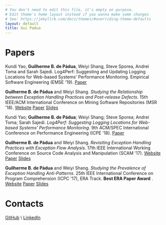 ```yaml
---
# You don't need to edit this file, it's empty on purpose.
# Edit theme's home layout instead if you wanna make some changes
# See: https://jekyllrb.com/docs/themes/#overriding-theme-defaults
layout: default
title: Gui Padua
---
```

# Papers

Kundi Yao, **Guilherme B. de Pádua**, Weiyi Shang, Steve Sporea, Andrei Toma and Sarah Sajedi. Log4Perf: Suggesting and Updating Logging Locations for Web-based Systems' Performance Monitoring. Empirical Software Engineering (EMSE '19). [Paper](/resources/Kundi_EMSE2019.pdf) 

**Guilherme B. de Pádua** and Weiyi Shang. *Studying the Relationship between Exception Handling Practices and Post-release Defects*. 15th IEEE/ACM International Conference on Mining Software Repositories (MSR '18). [Website](/eh-model-defects2018/) [Paper](/resources/eh-model-defects2018_cr.pdf) [Slides](https://www.slideshare.net/GuilhermePadua/ieee-acm-studying-the-relationship-between-exception-handling-practices-and-postrelease-defects)

Kundi Yao; **Guilherme B. de Pádua**; Weiyi Shang; Steve Sporea; Andrei Toma; Sarah Sajedi. *Log4Perf: Suggesting Logging Locations for Web-based Systems’ Performance Monitoring*. 9th ACM/SPEC International Conference on Performance Engineering (ICPE '18). [Paper](/resources/icpe2018_yao.pdf)

**Guilherme B. de Pádua** and Weiyi Shang. *Revisiting Exception Handling Practices with Exception Flow Analysis*. 17th IEEE International Working Conference on Source Code Analysis and Manipulation (SCAM '17). [Website](/scam2017/) [Paper](/resources/scam2017-revisiting-eh_cr.pdf) [Slides](https://www.slideshare.net/GuilhermePadua/ieee-scam-2017-revisiting-exception-handling-practices-with-exception-flow-analysis)

**Guilherme B. de Pádua** and Weiyi Shang. *Studying the Prevalence of Exception Handling Anti-Patterns*. 25th IEEE International Conference on Program Comprehension (ICPC '17), ERA Track. **Best ERA Paper Award** . [Website](/icpc2017/) [Paper](/resources/icpc2017-era_prevalence-eh-anti-patterns_cr.pdf) [Slides](https://www.slideshare.net/GuilhermePadua/ieee-icpc-2017-studying-the-prevalence-of-exception-handling-antipatterns)

# Contacts
[GitHub](https://github.com/guipadua) \\
[LinkedIn](https://www.linkedin.com/in/guipadua)
